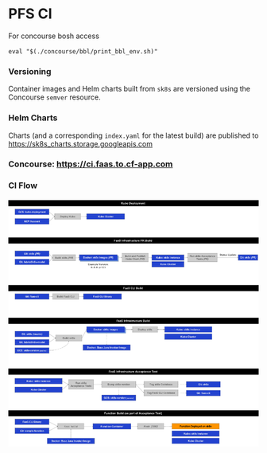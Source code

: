 # PFS CI

For concourse bosh access

```
eval "$(./concourse/bbl/print_bbl_env.sh)"
```
### Versioning
Container images and Helm charts built from `sk8s` are versioned using the Concourse `semver` resource.

### Helm Charts
Charts (and a corresponding `index.yaml` for the latest build) are published to https://sk8s_charts.storage.googleapis.com


### Concourse: https://ci.faas.to.cf-app.com

### CI Flow
![PFS CI flow](faas_ci_process.png)
